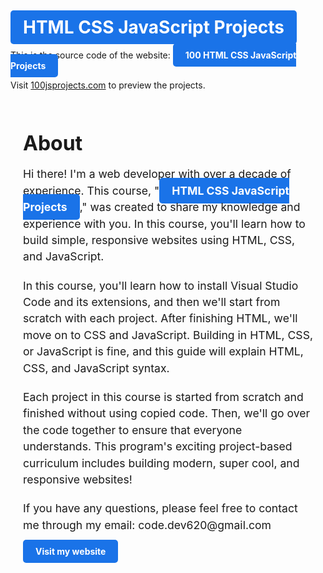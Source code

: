# <a href="https://100jsprojects.com" style="background-color: #1a73e8; color: white; font-weight: bold; padding: 10px 20px; border-radius: 5px; text-decoration: none;">HTML CSS JavaScript Projects</a>

This is the source code of the website: <a href="https://100jsprojects.com" style="background-color: #1a73e8; color: white; font-weight: bold; padding: 10px 20px; border-radius: 5px; text-decoration: none;">100 HTML CSS JavaScript Projects</a>

<div>
  Visit <a href="https://100jsprojects.com">100jsprojects.com</a> to preview the projects.

  </div>
<div style="max-width: 600px; margin: 0 auto; padding: 20px;">
  <h1 style="font-size: 2rem; font-weight: bold; margin-bottom: 10px;">About</h1>
  <p style="font-size: 1.1rem; line-height: 1.5; margin-bottom: 20px;">Hi there! I'm a web developer with over a decade of experience. This course, "<a href="https://100jsprojects.com" style="background-color: #1a73e8; color: white; font-weight: bold; padding: 10px 20px; border-radius: 5px; text-decoration: none;">HTML CSS JavaScript Projects</a>," was created to share my knowledge and experience with you. In this course, you'll learn how to build simple, responsive websites using HTML, CSS, and JavaScript.</p>
  <p style="font-size: 1.1rem; line-height: 1.5; margin-bottom: 20px;">In this course, you'll learn how to install Visual Studio Code and its extensions, and then we'll start from scratch with each project. After finishing HTML, we'll move on to CSS and JavaScript. Building in HTML, CSS, or JavaScript is fine, and this guide will explain HTML, CSS, and JavaScript syntax.</p>
  <p style="font-size: 1.1rem; line-height: 1.5; margin-bottom: 20px;">Each project in this course is started from scratch and finished without using copied code. Then, we'll go over the code together to ensure that everyone understands. This program's exciting project-based curriculum includes building modern, super cool, and responsive websites!</p>
  <p style="font-size: 1.1rem; line-height: 1.5; margin-bottom: 20px;">If you have any questions, please feel free to contact me through my email: code.dev620@gmail.com </p>
  <a href="https://100jsprojects.com"  style="background-color: #1a73e8; color: white; font-weight: bold; padding: 10px 20px; border-radius: 5px; text-decoration: none;">Visit my website</a>
</div>
